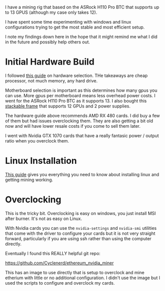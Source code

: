 I have a mining rig that based on the ASRock H110 Pro BTC that supports up to 13 GPUS (although my case only takes 12).

I have spent some time experimenting with windows and linux configurations trying to get the most stable and most efficient setup.

I note my findings down here in the hope that it might remind me what I did in the future and possibly help others out.

# Initial Hardware Build

I followed [this guide](http://www.cryptobadger.com/2017/04/build-ethereum-mining-rig-hardware/) on hardware selection. THe takeaways are cheap processor, not much memory, any hard drive.

Motherboard selection is important as this determines how many gpus you can use. More gpus per motherboard means less overhead power costs. I went for the  ASRock H110 Pro BTC as it supports 13. I also bought this [stackable frame](https://www.amazon.co.uk/dp/B0749F8TD9/ref=pe_3187911_189395841_TE_3p_dp_1) that supports 12 GPUs and 2 power supplies.

The hardware guide above recommends AMD RX 480 cards. I did buy a few of them but had issues overclocking them. They are also getting a bit old now and will have lower resale costs if you come to sell them later.

I went with Nvidia GTX 1070 cards that have a really fantasic power / output ratio when you overclock them.

# Linux Installation

[This guide](http://www.cryptobadger.com/2017/04/build-ethereum-mining-rig-linux/) gives you everything you need to know about installing linux and getting mining working.

# Overclocking

This is the tricky bit. Overclocking is easy on windows, you just install MSI after burner. It's not as easy on Linux.

With Nvidia cards you can use the `nvidia-settings` and `nvidia-smi` utilities that come with the driver to configure your cards but it is not very straight forward, particularly if you are using ssh rather than using the computer directly.

Eventually I found this REALLY helpful git repo: 

https://github.com/Cyclenerd/ethereum_nvidia_miner

This has an image to use directly that is setup to overclock and mine etherium with little or no additional configuration. I didn't use the image but I used the scripts to configure and overclock my cards.
